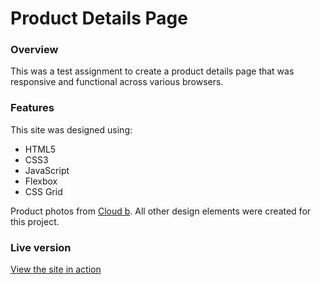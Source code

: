 # Product Details Page

### Overview
This was a test assignment to create a product details page that was responsive and functional across various browsers.

### Features
This site was designed using:
- HTML5
- CSS3
- JavaScript
- Flexbox
- CSS Grid

Product photos from [Cloud b](https://www.cloudb.com/us/catalog/product/view/id/276/s/twilight-turtle-blue/category/23/).  All other design elements were created for this project.

### Live version
[View the site in action](https://whimsicurl-creations.github.io/product-details-page/)
